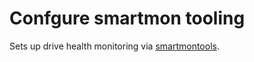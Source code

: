 # Confgure smartmon tooling

Sets up drive health monitoring via [smartmontools](https://www.smartmontools.org).


